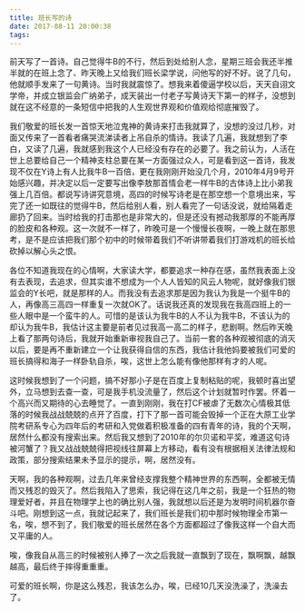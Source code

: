 ```yaml
---
title: 班长写的诗
date: 2017-08-11 20:00:38
tags:
---
```


前天写了一首诗。自己觉得牛B的不行，然后到处给别人念，星期三班会我还半推半就的在班上念了、昨天晚上又给我们班长梁学说，问他写的好不好。说了几句，他就顺手发来了一句黄诗。当时我就震惊了。想我来着傻逼学校以后，天天自诩文学帝，并成立银监会广纳弟子，成天装出一付老子写黄诗天下第一的样子，没想到就在这不经意的一条短信中把我的人生观世界观和价值观给彻底摧毁了。

我们敬爱的班长发一首惊天地泣鬼神的黄诗来打击我就算了，没想的没过几秒，对面又传来了一首看者痛哭流涕读者上吊自杀的情诗。我读了几遍，我就想到了李白，又读了几遍，我就感到我这个人已经没有存在的必要了。我之前认为，人活在世上总要给自己一个精神支柱总要在某一方面强过众人，可是看到这一首诗，我发现不仅在Y诗上有人比我牛B一百倍，更在我刚刚开始没几个月，2010年4月9号开始感兴趣，并决定以后一定要写出像李敖那首情会老一样牛B的古体诗上比小弟我强上几百倍。都说写诗讲究意境，高四的时候写诗老是在那空想一个意境出来，写完了还一如既往的觉得牛B，然后给别人看，别人看完了一句话没说，就给隔着走廊扔了回来。当时给我的打击那也是非常大的，但是还没有撼动我那厚的不能再厚的脸皮和各种观。这一次就不一样了，昨晚可是一个慢慢长夜啊，一晚上就在那思考，是不是应该把我们那个初中的时候带着我们不听讲带着我们打游戏机的班长给砍掉以解心头之恨。

各位不知道我现在的心情啊，大家读大学，都要追求一种存在感，虽然我表面上没有去表现，去追求，但其实谁不想成为一个人人皆知的风云人物呢，就好像我们银监会的Y长吧，就是那样的人。而我没有去追求那是因为我认为我是一个挺牛B的人，再像高三高四一样重复一次就OK了。话说我还真的发现我在我高四班上的一些人眼中是一个蛮牛的人。可惜的是该认为我牛B的人不认为我牛B，不该认为的却认为我牛B，我估计这主要是前者见过我高一高二的样子，悲剧啊。然后昨天晚上看了那两句诗后，我就开始重新审视我自己了。当前一套的各种观被彻底的消灭以后，要是再不重新建立一个让我获得自信的东西，我估计我他妈要被我们可爱的班长搞得和海子一样卧轨自杀，唉，这世上怎么能有像他那样有才的人呢。

这时候我想到了一个问题，搞不好那小子是在百度上复制粘贴的呢，我顿时喜出望外，立马想到去查一查，可是我手机没流量了，然后这个计划就暂时作罢。怀着一个高兴而又期待的心去睡觉了。一直到刚刚，我在打CF被虐了无数次心情极其低落的时候我战战兢兢的点开了百度，打下了那一首可能会毁掉一个正在大原工业学院考研系专心为四年后的考研和入党做着积极准备的四有青年的诗，我的个天啊，居然什么都没有搜索出来。然后我又想到了2010年的尔贝诺和平奖，难道这句诗被河蟹了？我又战战兢兢得把视线往屏幕上方移动，看有没有根据相关法律法规和政策，部分搜索结果未予显示的提示，啊，居然没有。

天啊，我的各种观啊，过去几年来曾经支撑我整个精神世界的东西啊，全都被无情而又残忍的毁灭了。然后我陷入了思索，我记得在这几年之前，我是一个狂热的物理爱好者，并且在物理学上也的确比别人强，我就想以后还是为发明时间机器尔奋斗吧。刚想到这一点，我就记起来了，我们班长是我们初中那时候物理全市第一名，唉，想不到了，我们敬爱的班长居然在各个方面都超过了像我这样一个自大而又平庸的人。

唉，像我自从高三的时候被别人捧了一次之后我就一直飘到了现在，飘啊飘，越飘越高，最后终于摔得重重重。

可爱的班长啊，你是这么残忍，我该怎么办，唉，已经10几天没洗澡了，洗澡去了。